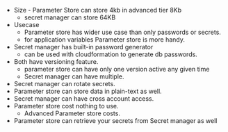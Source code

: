 - Size - Parameter Store can store 4kb in advanced tier 8Kb 
	- secret manager can store 64KB
- Usecase 
	- Parameter store has wider use case than only passwords or secrets.
	- for application variables Parameter store is more handy. 
- Secret manager has built-in password generator 
	- can be used with cloudformation to generate db passwords. 
- Both have versioning feature.
	- parameter store can have only one version active any given time 
	- Secret manager can have multiple. 
- Secret manager can rotate secrets. 
- Parameter store can store data in plain-text as well. 
- Secret manager can have cross account access.
- Parameter store cost nothing to use. 
	- Advanced Parameter store costs. 
- Parameter store can retrieve your secrets from Secret manager as well